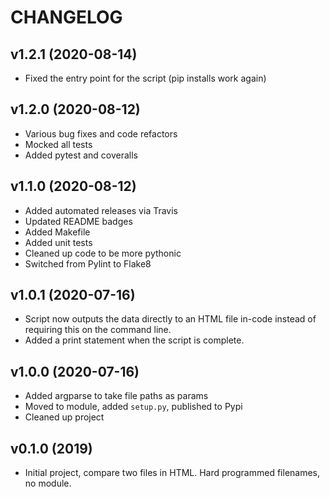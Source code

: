 # CHANGELOG

## v1.2.1 (2020-08-14)

* Fixed the entry point for the script (pip installs work again)

## v1.2.0 (2020-08-12)

* Various bug fixes and code refactors
* Mocked all tests
* Added pytest and coveralls

## v1.1.0 (2020-08-12)

* Added automated releases via Travis
* Updated README badges
* Added Makefile
* Added unit tests
* Cleaned up code to be more pythonic
* Switched from Pylint to Flake8

## v1.0.1 (2020-07-16)

* Script now outputs the data directly to an HTML file in-code instead of requiring this on the command line.
* Added a print statement when the script is complete.

## v1.0.0 (2020-07-16)

* Added argparse to take file paths as params
* Moved to module, added `setup.py`, published to Pypi
* Cleaned up project

## v0.1.0 (2019)

* Initial project, compare two files in HTML. Hard programmed filenames, no module.
